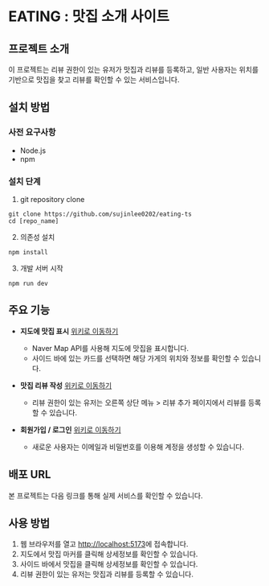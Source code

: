 # EATING : 맛집 소개 사이트

## 프로젝트 소개

이 프로젝트는 리뷰 권한이 있는 유저가 맛집과 리뷰를 등록하고, 일반 사용자는 위치를 기반으로 맛집을 찾고 리뷰를 확인할 수 있는 서비스입니다.

## 설치 방법

### 사전 요구사항

- Node.js
- npm

### 설치 단계

1. git repository clone

```
git clone https://github.com/sujinlee0202/eating-ts
cd [repo_name]
```

2. 의존성 설치

```
npm install
```

3. 개발 서버 시작

```
npm run dev
```

## 주요 기능

- **지도에 맛집 표시** [위키로 이동하기](https://github.com/sujinlee0202/eating-ts/wiki/%EB%A9%94%EC%9D%B8-%ED%8E%98%EC%9D%B4%EC%A7%80)

  - Naver Map API를 사용해 지도에 맛집을 표시합니다.
  - 사이드 바에 있는 카드를 선택하면 해당 가게의 위치와 정보를 확인할 수 있습니다.

- **맛집 리뷰 작성** [위키로 이동하기](https://github.com/sujinlee0202/eating-ts/wiki/%EB%A6%AC%EB%B7%B0-%EC%9E%91%EC%84%B1-%ED%8E%98%EC%9D%B4%EC%A7%80)

  - 리뷰 권한이 있는 유저는 오른쪽 상단 메뉴 > 리뷰 추가 페이지에서 리뷰를 등록할 수 있습니다.

- **회원가입 / 로그인** [위키로 이동하기](https://github.com/sujinlee0202/eating-ts/wiki/%ED%9A%8C%EC%9B%90%EA%B0%80%EC%9E%85,-%EB%A1%9C%EA%B7%B8%EC%9D%B8-%ED%8E%98%EC%9D%B4%EC%A7%80)
  - 새로운 사용자는 이메일과 비밀번호를 이용해 계정을 생성할 수 있습니다.

## 배포 URL

본 프로젝트는 다음 링크를 통해 실제 서비스를 확인할 수 있습니다.

## 사용 방법

1. 웹 브라우저를 열고 [http://localhost:5173](http://localhost:5173)에 접속합니다.
2. 지도에서 맛집 마커를 클릭해 상세정보를 확인할 수 있습니다.
3. 사이드 바에서 맛집을 클릭해 상세정보를 확인할 수 있습니다.
4. 리뷰 권한이 있는 유저는 맛집과 리뷰를 등록할 수 있습니다.
